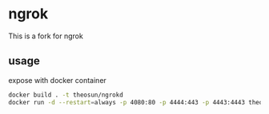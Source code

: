 # ngrok

This is a fork for ngrok

## usage

expose with docker container

```bash
docker build . -t theosun/ngrokd
docker run -d --restart=always -p 4080:80 -p 4444:443 -p 4443:4443 theosun/ngrokd
```